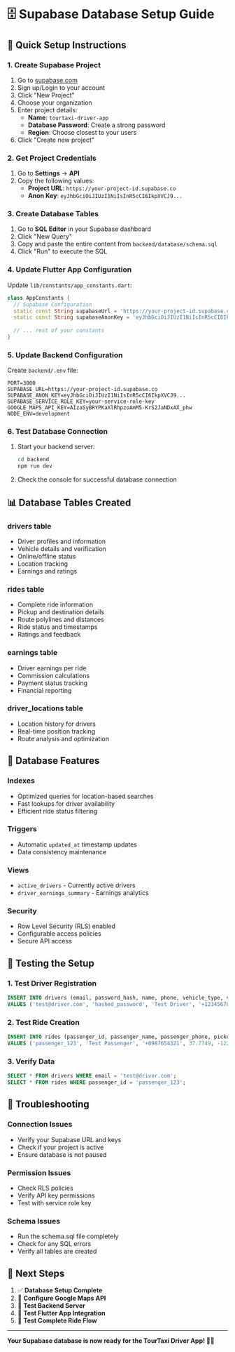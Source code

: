 # 🗄️ Supabase Database Setup Guide

## 🚀 Quick Setup Instructions

### 1. Create Supabase Project

1. Go to [supabase.com](https://supabase.com)
2. Sign up/Login to your account
3. Click "New Project"
4. Choose your organization
5. Enter project details:
   - **Name**: `tourtaxi-driver-app`
   - **Database Password**: Create a strong password
   - **Region**: Choose closest to your users
6. Click "Create new project"

### 2. Get Project Credentials

1. Go to **Settings** → **API**
2. Copy the following values:
   - **Project URL**: `https://your-project-id.supabase.co`
   - **Anon Key**: `eyJhbGciOiJIUzI1NiIsInR5cCI6IkpXVCJ9...`

### 3. Create Database Tables

1. Go to **SQL Editor** in your Supabase dashboard
2. Click "New Query"
3. Copy and paste the entire content from `backend/database/schema.sql`
4. Click "Run" to execute the SQL

### 4. Update Flutter App Configuration

Update `lib/constants/app_constants.dart`:

```dart
class AppConstants {
  // Supabase Configuration
  static const String supabaseUrl = 'https://your-project-id.supabase.co';
  static const String supabaseAnonKey = 'eyJhbGciOiJIUzI1NiIsInR5cCI6IkpXVCJ9...';
  
  // ... rest of your constants
}
```

### 5. Update Backend Configuration

Create `backend/.env` file:

```env
PORT=3000
SUPABASE_URL=https://your-project-id.supabase.co
SUPABASE_ANON_KEY=eyJhbGciOiJIUzI1NiIsInR5cCI6IkpXVCJ9...
SUPABASE_SERVICE_ROLE_KEY=your-service-role-key
GOOGLE_MAPS_API_KEY=AIzaSyBRYPKaXlRhpzoAmM5-KrS2JaNDxAX_phw
NODE_ENV=development
```

### 6. Test Database Connection

1. Start your backend server:
   ```bash
   cd backend
   npm run dev
   ```

2. Check the console for successful database connection

## 📊 Database Tables Created

### **drivers** table
- Driver profiles and information
- Vehicle details and verification
- Online/offline status
- Location tracking
- Earnings and ratings

### **rides** table
- Complete ride information
- Pickup and destination details
- Route polylines and distances
- Ride status and timestamps
- Ratings and feedback

### **earnings** table
- Driver earnings per ride
- Commission calculations
- Payment status tracking
- Financial reporting

### **driver_locations** table
- Location history for drivers
- Real-time position tracking
- Route analysis and optimization

## 🔧 Database Features

### **Indexes**
- Optimized queries for location-based searches
- Fast lookups for driver availability
- Efficient ride status filtering

### **Triggers**
- Automatic `updated_at` timestamp updates
- Data consistency maintenance

### **Views**
- `active_drivers` - Currently active drivers
- `driver_earnings_summary` - Earnings analytics

### **Security**
- Row Level Security (RLS) enabled
- Configurable access policies
- Secure API access

## 🧪 Testing the Setup

### 1. Test Driver Registration
```sql
INSERT INTO drivers (email, password_hash, name, phone, vehicle_type, vehicle_number)
VALUES ('test@driver.com', 'hashed_password', 'Test Driver', '+1234567890', 'Sedan', 'TEST-123');
```

### 2. Test Ride Creation
```sql
INSERT INTO rides (passenger_id, passenger_name, passenger_phone, pickup_latitude, pickup_longitude, pickup_address, destination_latitude, destination_longitude, destination_address, distance, duration, fare)
VALUES ('passenger_123', 'Test Passenger', '+0987654321', 37.7749, -122.4194, 'San Francisco, CA', 37.7849, -122.4094, 'Oakland, CA', 15.5, 25, 25.50);
```

### 3. Verify Data
```sql
SELECT * FROM drivers WHERE email = 'test@driver.com';
SELECT * FROM rides WHERE passenger_id = 'passenger_123';
```

## 🚨 Troubleshooting

### Connection Issues
- Verify your Supabase URL and keys
- Check if your project is active
- Ensure database is not paused

### Permission Issues
- Check RLS policies
- Verify API key permissions
- Test with service role key

### Schema Issues
- Run the schema.sql file completely
- Check for any SQL errors
- Verify all tables are created

## 📱 Next Steps

1. ✅ **Database Setup Complete**
2. 🔄 **Configure Google Maps API**
3. 🔄 **Test Backend Server**
4. 🔄 **Test Flutter App Integration**
5. 🔄 **Test Complete Ride Flow**

---

**Your Supabase database is now ready for the TourTaxi Driver App! 🚗✨**

